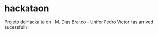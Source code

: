 # hackataon
Projeto do Hacka ta on - M. Dias Branco - Unifor 
Pedro Víctor has arrived sucessfully!

